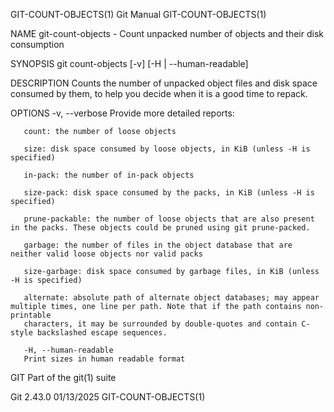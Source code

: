 GIT-COUNT-OBJECTS(1)							  Git Manual							  GIT-COUNT-OBJECTS(1)

NAME
       git-count-objects - Count unpacked number of objects and their disk consumption

SYNOPSIS
       git count-objects [-v] [-H | --human-readable]

DESCRIPTION
       Counts the number of unpacked object files and disk space consumed by them, to help you decide when it is a good time to repack.

OPTIONS
       -v, --verbose
	   Provide more detailed reports:

	   count: the number of loose objects

	   size: disk space consumed by loose objects, in KiB (unless -H is specified)

	   in-pack: the number of in-pack objects

	   size-pack: disk space consumed by the packs, in KiB (unless -H is specified)

	   prune-packable: the number of loose objects that are also present in the packs. These objects could be pruned using git prune-packed.

	   garbage: the number of files in the object database that are neither valid loose objects nor valid packs

	   size-garbage: disk space consumed by garbage files, in KiB (unless -H is specified)

	   alternate: absolute path of alternate object databases; may appear multiple times, one line per path. Note that if the path contains non-printable
	   characters, it may be surrounded by double-quotes and contain C-style backslashed escape sequences.

       -H, --human-readable
	   Print sizes in human readable format

GIT
       Part of the git(1) suite

Git 2.43.0								  01/13/2025							  GIT-COUNT-OBJECTS(1)
